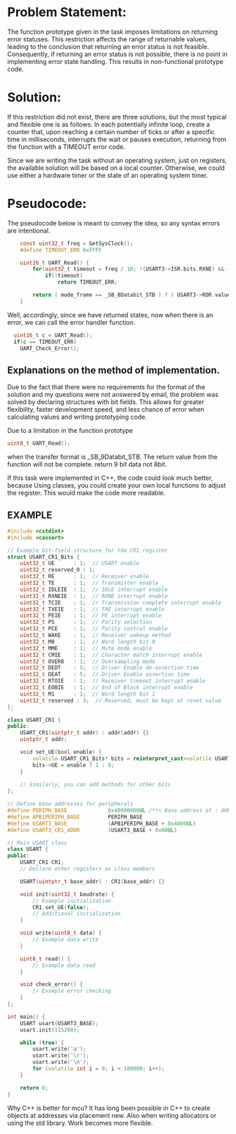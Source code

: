 # Problem Statement:
The function prototype given in the task imposes limitations on returning error statuses. This restriction affects the range of returnable values, leading to the conclusion that returning an error status is not feasible. Consequently, if returning an error status is not possible, there is no point in implementing error state handling. This results in non-functional prototype code.

# Solution:
If this restriction did not exist, there are three solutions, but the most typical and flexible one is as follows:
In each potentially infinite loop, create a counter that, upon reaching a certain number of ticks or after a specific time in milliseconds, interrupts the wait or pauses execution, returning from the function with a TIMEOUT error code.

Since we are writing the task without an operating system, just on registers, the available solution will be based on a local counter. Otherwise, we could use either a hardware timer or the state of an operating system timer.

# Pseudocode:
The pseudocode below is meant to convey the idea, so any syntax errors are intentional.

```C
	const uint32_t freq = GetSysClock();
	#define TIMEOUT_ERR	0xFFFF

	uint16_t UART_Read() {
		for(uint32_t timeout = freq / 10; !(USART3->ISR.bits.RXNE) && ( ! ( USART3->ISR.bits.BUSY )); timeout--)
			if(!timeout)
				return TIMEOUT_ERR;

		return ( mode_frame == _SB_8Databit_STB ) ? ( USART3->RDR.value );
	}
```
Well, accordingly, since we have returned states, now when there is an error, we can call the error handler function.
```C
  uint16_t c = UART_Read();
  if(c == TIMEOUT_ERR)
    UART_Check_Error();
```

## Explanations on the method of implementation.

Due to the fact that there were no requirements for the format of the solution and my questions were not answered by email, the problem was solved by declaring structures with bit fields. This allows for greater flexibility, faster development speed, and less chance of error when calculating values ​​and writing prototyping code.

Due to a limitation in the function prototype
```C
uint8_t UART_Read();
```
when the transfer format is _SB_9Databit_STB. The return value from the function will not be complete. return 9 bit data not 8bit.

If this task were implemented in C++, the code could look much better, because Using classes, you could create your own local functions to adjust the register. This would make the code more readable.
## EXAMPLE
```C++
#include <cstdint>
#include <cassert>

// Example bit-field structure for the CR1 register
struct USART_CR1_Bits {
    uint32_t UE      : 1;  // USART enable
    uint32_t reserved_0 : 1;
    uint32_t RE      : 1;  // Receiver enable
    uint32_t TE      : 1;  // Transmitter enable
    uint32_t IDLEIE  : 1;  // IDLE interrupt enable
    uint32_t RXNEIE  : 1;  // RXNE interrupt enable
    uint32_t TCIE    : 1;  // Transmission complete interrupt enable
    uint32_t TXEIE   : 1;  // TXE interrupt enable
    uint32_t PEIE    : 1;  // PE interrupt enable
    uint32_t PS      : 1;  // Parity selection
    uint32_t PCE     : 1;  // Parity control enable
    uint32_t WAKE    : 1;  // Receiver wakeup method
    uint32_t M0      : 1;  // Word length bit 0
    uint32_t MME     : 1;  // Mute mode enable
    uint32_t CMIE    : 1;  // Character match interrupt enable
    uint32_t OVER8   : 1;  // Oversampling mode
    uint32_t DEDT    : 5;  // Driver Enable de-assertion time
    uint32_t DEAT    : 5;  // Driver Enable assertion time
    uint32_t RTOIE   : 1;  // Receiver timeout interrupt enable
    uint32_t EOBIE   : 1;  // End of Block interrupt enable
    uint32_t M1      : 1;  // Word length bit 1
    uint32_t reserved : 3;  // Reserved, must be kept at reset value
};

class USART_CR1 {
public:
    USART_CR1(uintptr_t addr) : addr(addr) {}
    uintptr_t addr;

    void set_UE(bool enable) {
        volatile USART_CR1_Bits* bits = reinterpret_cast<volatile USART_CR1_Bits*>(addr); // it can be how private variable it's depends from design
        bits->UE = enable ? 1 : 0;
    }
    
    // Similarly, you can add methods for other bits
};

// Define base addresses for peripherals
#define PERIPH_BASE             0x40000000UL /*!< Base address of : AHB/ABP Peripherals  */
#define APB1PERIPH_BASE         PERIPH_BASE
#define USART3_BASE             (APB1PERIPH_BASE + 0x4800UL)
#define USART3_CR1_ADDR         (USART3_BASE + 0x00UL)

// Main USART class
class USART {
public:
    USART_CR1 CR1;
    // Declare other registers as class members

    USART(uintptr_t base_addr) : CR1(base_addr) {}

    void init(uint32_t baudrate) {
        // Example initialization
        CR1.set_UE(false);
        // Additional initialization
    }

    void write(uint8_t data) {
        // Example data write
    }

    uint8_t read() {
        // Example data read
    }

    void check_error() {
        // Example error checking
    }
};

int main() {
    USART usart(USART3_BASE);
    usart.init(115200);

    while (true) {
        usart.write('a');
        usart.write('\r');
        usart.write('\n');
        for (volatile int i = 0; i < 100000; i++);
    }

    return 0;
}
```
Why C++ is better for mcu?
It has long been possible in C++ to create objects at addresses via placement new. Also when writing allocators or using the std library. Work becomes more flexible.
